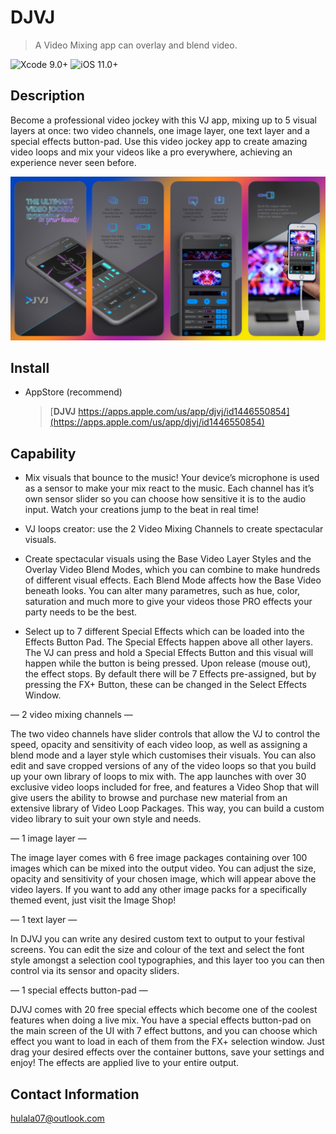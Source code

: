 # DJVJ
> A Video Mixing app can overlay and blend video.

![Xcode 9.0+](https://img.shields.io/badge/Xcode-9.0%2B-blue.svg)
![iOS 11.0+](https://img.shields.io/badge/iOS-11.0%2B-blue.svg)

## Description

Become a professional video jockey with this VJ app, mixing up to 5 visual layers at once: two video channels, one image layer, one text layer and a special effects button-pad. Use this video jockey app to create amazing video loops and mix your videos like a pro everywhere, achieving an experience never seen before.

![](djvj.jpg)


## Install

- AppStore (recommend)

  > [**DJVJ** https://apps.apple.com/us/app/djvj/id1446550854](https://apps.apple.com/us/app/djvj/id1446550854)


## Capability

- Mix visuals that bounce to the music! Your device’s microphone is used as a sensor to make your mix react to the music. Each channel has it’s own sensor slider so you can choose how sensitive it is to the audio input. Watch your creations jump to the beat in real time!

- VJ loops creator: use the 2 Video Mixing Channels to create spectacular visuals.

- Create spectacular visuals using the Base Video Layer Styles and the Overlay Video Blend Modes, which you can combine to make hundreds of different visual effects. Each Blend Mode affects how the Base Video beneath looks. You can alter many parametres, such as hue, color, saturation and much more to give your videos those PRO effects your party needs to be the best.

- Select up to 7 different Special Effects which can be loaded into the Effects Button Pad. The Special Effects happen above all other layers. The VJ can press and hold a Special Effects Button and this visual will happen while the button is being pressed. Upon release (mouse out), the effect stops. By default there will be 7 Effects pre-assigned, but by pressing the FX+ Button, these can be changed in the Select Effects Window.


— 2 video mixing channels —

The two video channels have slider controls that allow the VJ to control the speed, opacity and sensitivity of each video loop, as well as assigning a blend mode and a layer style which customises their visuals. You can also edit and save cropped versions of any of the video loops so that you build up your own library of loops to mix with. The app launches with over 30 exclusive video loops included for free, and features a Video Shop that will give users the ability to browse and purchase new material from an extensive library of Video Loop Packages. This way, you can build a custom video library to suit your own style and needs.


— 1 image layer —

The image layer comes with 6 free image packages containing over 100 images which can be mixed into the output video. You can adjust the size, opacity and sensitivity of your chosen image, which will appear above the video layers. If you want to add any other image packs for a specifically themed event, just visit the Image Shop!


— 1 text layer —

In DJVJ you can write any desired custom text to output to your festival screens. You can edit the size and colour of the text and select the font style amongst a selection cool typographies, and this layer too you can then control via its sensor and opacity sliders.


— 1 special effects button-pad —

DJVJ comes with 20 free special effects which become one of the coolest features when doing a live mix. You have a special effects button-pad on the main screen of the UI with 7 effect buttons, and you can choose which effect you want to load in each of them from the FX+ selection window. Just drag your desired effects over the container buttons, save your settings and enjoy! The effects are applied live to your entire output.

## Contact Information
hulala07@outlook.com


